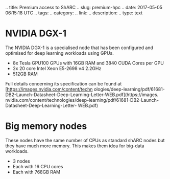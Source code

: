 .. title: Premium access to ShARC
.. slug: premium-hpc
.. date: 2017-05-05 06:15:18 UTC
.. tags:
.. category:
.. link:
.. description:
.. type: text

# NVIDIA DGX-1

The NVIDIA DGX-1 is a specialised node that has been configured and optimised for deep learning workloads using GPUs.

* 8x Tesla GPU100 GPUs with 16GB RAM and 3840 CUDA Cores per GPU
* 2x 20 core Intel Xeon E5-2698 v4 2.2GHz
* 512GB RAM

Full details concerning its specification can be found at [https://images.nvidia.com/content/techn
ologies/deep-learning/pdf/61681-DB2-Launch-Datasheet-Deep-Learning-Letter-WEB.pdf](https://images.
nvidia.com/content/technologies/deep-learning/pdf/61681-DB2-Launch-Datasheet-Deep-Learning-Letter-
WEB.pdf)

# Big memory nodes

These nodes have the same number of CPUs as standard shARC nodes but they have much more memory. This makes them idea for big-data workloads. 

* 3 nodes
* Each with 16 CPU cores 
* Each with 768GB RAM


